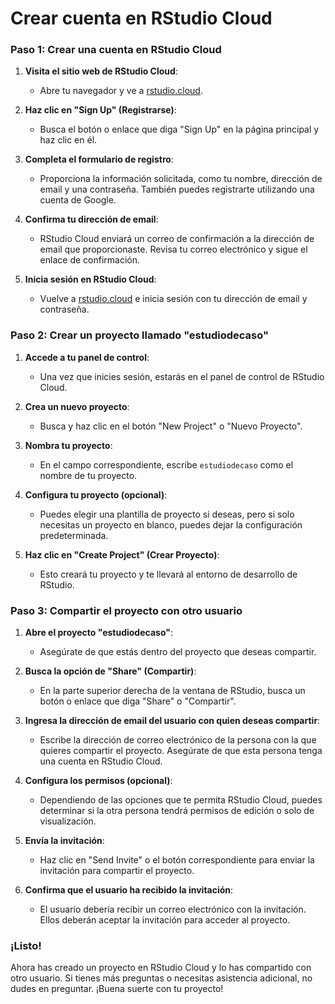 # Crear cuenta en RStudio Cloud

### Paso 1: Crear una cuenta en RStudio Cloud

1. **Visita el sitio web de RStudio Cloud**:
   - Abre tu navegador y ve a [rstudio.cloud](https://rstudio.cloud).

2. **Haz clic en "Sign Up" (Registrarse)**:
   - Busca el botón o enlace que diga "Sign Up" en la página principal y haz clic en él.

3. **Completa el formulario de registro**:
   - Proporciona la información solicitada, como tu nombre, dirección de email y una contraseña. También puedes registrarte utilizando una cuenta de Google.

4. **Confirma tu dirección de email**:
   - RStudio Cloud enviará un correo de confirmación a la dirección de email que proporcionaste. Revisa tu correo electrónico y sigue el enlace de confirmación.

5. **Inicia sesión en RStudio Cloud**:
   - Vuelve a [rstudio.cloud](https://rstudio.cloud) e inicia sesión con tu dirección de email y contraseña.

### Paso 2: Crear un proyecto llamado "estudiodecaso"

1. **Accede a tu panel de control**:
   - Una vez que inicies sesión, estarás en el panel de control de RStudio Cloud.

2. **Crea un nuevo proyecto**:
   - Busca y haz clic en el botón "New Project" o "Nuevo Proyecto".

3. **Nombra tu proyecto**:
   - En el campo correspondiente, escribe `estudiodecaso` como el nombre de tu proyecto.

4. **Configura tu proyecto (opcional)**:
   - Puedes elegir una plantilla de proyecto si deseas, pero si solo necesitas un proyecto en blanco, puedes dejar la configuración predeterminada.

5. **Haz clic en "Create Project" (Crear Proyecto)**:
   - Esto creará tu proyecto y te llevará al entorno de desarrollo de RStudio.

### Paso 3: Compartir el proyecto con otro usuario

1. **Abre el proyecto "estudiodecaso"**:
   - Asegúrate de que estás dentro del proyecto que deseas compartir.

2. **Busca la opción de "Share" (Compartir)**:
   - En la parte superior derecha de la ventana de RStudio, busca un botón o enlace que diga "Share" o "Compartir".

3. **Ingresa la dirección de email del usuario con quien deseas compartir**:
   - Escribe la dirección de correo electrónico de la persona con la que quieres compartir el proyecto. Asegúrate de que esta persona tenga una cuenta en RStudio Cloud.

4. **Configura los permisos (opcional)**:
   - Dependiendo de las opciones que te permita RStudio Cloud, puedes determinar si la otra persona tendrá permisos de edición o solo de visualización.

5. **Envía la invitación**:
   - Haz clic en "Send Invite" o el botón correspondiente para enviar la invitación para compartir el proyecto.

6. **Confirma que el usuario ha recibido la invitación**:
   - El usuario debería recibir un correo electrónico con la invitación. Ellos deberán aceptar la invitación para acceder al proyecto.

### ¡Listo!

Ahora has creado un proyecto en RStudio Cloud y lo has compartido con otro usuario. Si tienes más preguntas o necesitas asistencia adicional, no dudes en preguntar. ¡Buena suerte con tu proyecto!
